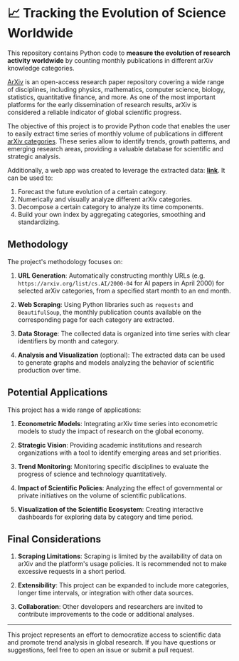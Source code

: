 # 📈 Tracking the Evolution of Science Worldwide

This repository contains Python code to **measure the evolution of research activity worldwide** by counting monthly publications in different arXiv knowledge categories. 

[ArXiv](https://arxiv.org/) is an open-access research paper repository covering a wide range of disciplines, including physics, mathematics, computer science, biology, statistics, quantitative finance, and more. As one of the most important platforms for the early dissemination of research results, arXiv is considered a reliable indicator of global scientific progress.

The objective of this project is to provide Python code that enables the user to easily extract time series of monthly volume of publications in different [arXiv categories](https://arxiv.org/category_taxonomy). These series allow to identify trends, growth patterns, and emerging research areas, providing a valuable database for scientific and strategic analysis.

Additionally, a web app was created to leverage the extracted data: **[link](https://arxivtracker.streamlit.app/)**. It can be used to:
1.  Forecast the future evolution of a certain category.
2.  Numerically and visually analyze different arXiv categories.
3.  Decompose a certain category to analyze its time components.
4.  Build your own index by aggregating categories, smoothing and standardizing.

## Methodology

The project's methodology focuses on:

1. **URL Generation**: Automatically constructing monthly URLs (e.g. `https://arxiv.org/list/cs.AI/2000-04` for AI papers in April 2000) for selected arXiv categories, from a specified start month to an end month.
   
2. **Web Scraping**: Using Python libraries such as `requests` and `BeautifulSoup`, the monthly publication counts available on the corresponding page for each category are extracted.
   
3. **Data Storage**: The collected data is organized into time series with clear identifiers by month and category.

4. **Analysis and Visualization** (optional): The extracted data can be used to generate graphs and models analyzing the behavior of scientific production over time.

## Potential Applications

This project has a wide range of applications:

1. **Econometric Models**: Integrating arXiv time series into econometric models to study the impact of research on the global economy.

2. **Strategic Vision**: Providing academic institutions and research organizations with a tool to identify emerging areas and set priorities.

3. **Trend Monitoring**: Monitoring specific disciplines to evaluate the progress of science and technology quantitatively.

4. **Impact of Scientific Policies**: Analyzing the effect of governmental or private initiatives on the volume of scientific publications.

5. **Visualization of the Scientific Ecosystem**: Creating interactive dashboards for exploring data by category and time period.

## Final Considerations

1. **Scraping Limitations**: Scraping is limited by the availability of data on arXiv and the platform's usage policies. It is recommended not to make excessive requests in a short period.

2. **Extensibility**: This project can be expanded to include more categories, longer time intervals, or integration with other data sources.

3. **Collaboration**: Other developers and researchers are invited to contribute improvements to the code or additional analyses.

---

This project represents an effort to democratize access to scientific data and promote trend analysis in global research. If you have questions or suggestions, feel free to open an issue or submit a pull request.
